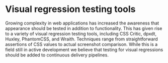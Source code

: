 # Visual regression testing tools

Growing complexity in web applications has increased the awareness that appearance should be tested in addition to functionality. This has given rise to a variety of visual regression testing tools, including CSS Critic, dpxdt, Huxley, PhantomCSS, and Wraith. Techniques range from straightforward assertions of CSS values to actual screenshot comparison. While this is a field still in active development we believe that testing for visual regressions should be added to continuous delivery pipelines.
